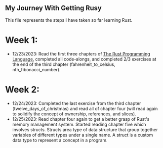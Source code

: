 ## My Journey With Getting Rusy
This file represents the steps I have taken so far learning Rust.

# Week 1:
- 12/23/2023: Read the first three chapters of [The Rust Programming Language](https://doc.rust-lang.org/stable/book/), completed all code-alongs, and completed 2/3 exercises at the end of the third chapter (fahrenheit_to_celsius, nth_fibonacci_number).

# Week 2:
- 12/24/2023: Completed the last exercise from the third chapter (twelve_days_of_christmas) and read all of chapter four (will read again to solidify the concept of ownership, references, and slices).
- 12/25/2023: Read chapter four again to get a better grasp of Rust's memory management system. Started reading chapter five which involves structs. Structs area type of data structure that group together variables of different types under a single name. A struct is a custom data type to represent a concept in a program.

